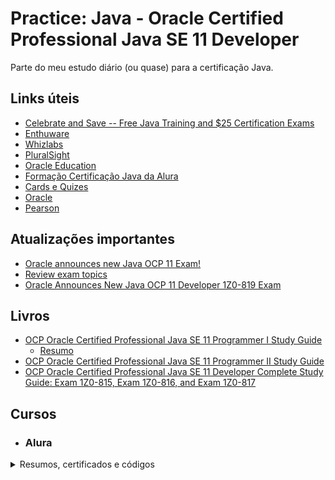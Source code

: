 # Practice: Java - Oracle Certified Professional Java SE 11 Developer
Parte do meu estudo diário (ou quase) para a certificação Java.

## Links úteis
- [Celebrate and Save -- Free Java Training and $25 Certification Exams](https://education.oracle.com/pt_BR/java-25th-anniversary-discount-redemption)
- [Enthuware](https://enthuware.com/java-certification-mock-exams/oracle-certified-associate/ocp-java-11-exam-i-1z0-815)
- [Whizlabs](https://www.whizlabs.com/ocpjd-java-se-11-programmer-i/)
- [PluralSight](https://www.pluralsight.com/search?q=Java%20SE%2011%20Developer%20Certification%201Z0-819&categories=course)
- [Oracle Education](https://education.oracle.com/learning-explorer)
- [Formação Certificação Java da Alura](https://cursos.alura.com.br/formacao-certificacao-java)
- [Cards e Quizes](http://app.efficientlearning.com/my-account)
- [Oracle](https://education.oracle.com/product/pexam_1Z0-819)
- [Pearson](https://home.pearsonvue.com/)

## Atualizações importantes
- [Oracle announces new Java OCP 11 Exam!](https://www.selikoff.net/2020/08/26/dont-panic-oracle-announces-new-java-ocp-11-exam/)
- [Review exam topics](https://education.oracle.com/product/pexam_1Z0-819#collapse2)
- [Oracle Announces New Java OCP 11 Developer 1Z0-819 Exam](https://www.whizlabs.com/blog/oracle-announces-new-java-ocp-11-developer-1z0-819-exam/)

## Livros
- [OCP Oracle Certified Professional Java SE 11 Programmer I Study Guide](https://www.amazon.com.br/Oracle-Certified-Professional-Programmer-Study/dp/1119584701/ref=asc_df_1119584701/?tag=googleshopp00-20&linkCode=df0&hvadid=379726163686&hvpos=&hvnetw=g&hvrand=14143564571460691942&hvpone=&hvptwo=&hvqmt=&hvdev=c&hvdvcmdl=&hvlocint=&hvlocphy=1001773&hvtargid=pla-844213731096&psc=1)
  - [Resumo](https://www.notion.so/Oracle-Certified-Professional-Java-SE-11-Programmer-I-c005b837bf774828b4f65c031872600c)
- [OCP Oracle Certified Professional Java SE 11 Programmer II Study Guide](https://www.amazon.com.br/Oracle-Certified-Professional-Programmer-Study/dp/1119617626)
- [OCP Oracle Certified Professional Java SE 11 Developer Complete Study Guide: Exam 1Z0-815, Exam 1Z0-816, and Exam 1Z0-817](https://www.amazon.com.br/Oracle-Certified-Professional-Developer-Complete/dp/1119619130)

## Cursos

- <h3>Alura</h3>
<details>

<summary>Resumos, certificados e códigos</summary>
<br/>
<details>
    <summary><b>Certificação Java SE 7 Programmer I: O básico de Java</b></summary>

- [Certificado](https://cursos.alura.com.br/certificate/065f12d3-cb19-4a4c-b60e-94a07bdfd5be)
- [Aula](https://cursos.alura.com.br/course/certificacao-java-basico)
  - 1: [Resumo](https://github.com/hopesoh/practice-java-ocp11/blob/master/certification/course1/section1/section-1.md) | [Código](https://github.com/hopesoh/practice-java-ocp11/blob/master/certification/course1/section1/)
  - 2: [Resumo](https://github.com/hopesoh/practice-java-ocp11/blob/master/certification/course1/section2/section-2.md) | [Código](https://github.com/hopesoh/practice-java-ocp11/blob/master/certification/course1/section2/)
  - 3: [Resumo](https://github.com/hopesoh/practice-java-ocp11/blob/master/certification/course1/section3/section-3.md) | [Código](https://github.com/hopesoh/practice-java-ocp11/blob/master/certification/course1/section3/)
  - 4: [Resumo](https://github.com/hopesoh/practice-java-ocp11/blob/master/certification/course1/section4/section-4.md) | [Código](https://github.com/hopesoh/practice-java-ocp11/blob/master/certification/course1/section4/)
</details>

<details>
  <summary><b>Certificação Java SE 7 Programmer I: Tipos de Dados</b></summary>

- [Certificado](https://cursos.alura.com.br/certificate/1799046c-3523-462c-8909-d9b08227089b)
- [Aulas](https://cursos.alura.com.br/course/certificacao-java-tipos-de-dados)
  - 1: [Resumo](https://github.com/hopesoh/practice-java-ocp11/blob/master/certification/course2/section1/section-1.md) | [Código](https://github.com/hopesoh/practice-java-ocp11/blob/master/certification/course2/section1/)
  - 2: [Resumo](https://github.com/hopesoh/practice-java-ocp11/blob/master/certification/course2/section2/section-2.md) | [Código](https://github.com/hopesoh/practice-java-ocp11/blob/master/certification/course2/section2/)
  - 3: [Resumo](https://github.com/hopesoh/practice-java-ocp11/blob/master/certification/course2/section3/section-3.md) | [Código](https://github.com/hopesoh/practice-java-ocp11/blob/master/certification/course2/section3/)
  - 4: [Resumo](https://github.com/hopesoh/practice-java-ocp11/blob/master/certification/course2/section4/section-4.md) | [Código](https://github.com/hopesoh/practice-java-ocp11/blob/master/certification/course2/section4/)
  - 5: [Resumo](https://github.com/hopesoh/practice-java-ocp11/blob/master/certification/course2/section5/section-5.md) | [Código](https://github.com/hopesoh/practice-java-ocp11/blob/master/certification/course2/section5/)
  - 6: [Resumo](https://github.com/hopesoh/practice-java-ocp11/blob/master/certification/course2/section6/section-6.md) | [Código](https://github.com/hopesoh/practice-java-ocp11/blob/master/certification/course2/section6/)
  - 7: [Resumo](https://github.com/hopesoh/practice-java-ocp11/blob/master/certification/course2/section7/section-7.md) | [Código](https://github.com/hopesoh/practice-java-ocp11/blob/master/certification/course2/section7/)
</details>

<details>
  <summary><b>Certificação Java SE 7 Programmer I: Operadores</b></summary>

- [Certificado](https://cursos.alura.com.br/certificate/7669df4f-6ed5-4bbb-be93-b3166341ee1a)
- [Aulas](https://cursos.alura.com.br/course/certificacao-java-operadores-decisao)
  - 1: [Resumo](https://github.com/hopesoh/practice-java-ocp11/blob/master/certification/course3/section1/section-1.md) | [Código](https://github.com/hopesoh/practice-java-ocp11/blob/master/certification/course3/section1/)
  - 2: [Resumo](https://github.com/hopesoh/practice-java-ocp11/blob/master/certification/course3/section2/section-2.md) | [Código](https://github.com/hopesoh/practice-java-ocp11/blob/master/certification/course3/section2/)
  - 3: [Resumo](https://github.com/hopesoh/practice-java-ocp11/blob/master/certification/course3/section3/section-3.md) | [Código](https://github.com/hopesoh/practice-java-ocp11/blob/master/certification/course3/section3/)
  - 4: [Resumo](https://github.com/hopesoh/practice-java-ocp11/blob/master/certification/course3/section4/section-4.md) | [Código](https://github.com/hopesoh/practice-java-ocp11/blob/master/certification/course3/section4/)
  - 5: [Resumo](https://github.com/hopesoh/practice-java-ocp11/blob/master/certification/course3/section5/section-5.md) | [Código](https://github.com/hopesoh/practice-java-ocp11/blob/master/certification/course3/section5/)
  - 6: [Resumo](https://github.com/hopesoh/practice-java-ocp11/blob/master/certification/course3/section6/section-6.md) | [Código](https://github.com/hopesoh/practice-java-ocp11/blob/master/certification/course3/section6/)
  - 7: [Resumo](https://github.com/hopesoh/practice-java-ocp11/blob/master/certification/course3/section7/section-7.md) | [Código](https://github.com/hopesoh/practice-java-ocp11/blob/master/certification/course3/section7/) **(14/20)**
  - 12: [Resumo](https://github.com/hopesoh/practice-java-ocp11/blob/master/certification/course3/section12/section-12.md) | [Código](https://github.com/hopesoh/practice-java-ocp11/blob/master/certification/course3/section12/) **(3/5)**
  - 13: [Resumo](https://github.com/hopesoh/practice-java-ocp11/blob/master/certification/course3/section13/section-13.md) | [Código](https://github.com/hopesoh/practice-java-ocp11/blob/master/certification/course3/section13/) **(6/6)**
</details>

<details>
  <summary><b>Certificação Java SE 7 Programmer I: Laços</b></summary>

- [Certificado](https://cursos.alura.com.br/certificate/e297db76-f036-42a0-bda1-a8f2a4c960b4)
- [Aulas](https://cursos.alura.com.br/course/certificacao-java-loops)
  - 1: [Resumo](https://github.com/hopesoh/practice-java-ocp11/blob/master/certification/course4/section1/section-1.md) | [Código](https://github.com/hopesoh/practice-java-ocp11/blob/master/certification/course4/section1/) **(1/2)**
  - 2: [Resumo](https://github.com/hopesoh/practice-java-ocp11/blob/master/certification/course4/section2/section-2.md) | [Código](https://github.com/hopesoh/practice-java-ocp11/blob/master/certification/course4/section2/) **(4/6)**
  - 3: [Resumo](https://github.com/hopesoh/practice-java-ocp11/blob/master/certification/course4/section3/section-3.md) | [Código](https://github.com/hopesoh/practice-java-ocp11/blob/master/certification/course4/section3/) **(4/5)**
  - 4: [Resumo](https://github.com/hopesoh/practice-java-ocp11/blob/master/certification/course4/section4/section-4.md) | [Código](https://github.com/hopesoh/practice-java-ocp11/blob/master/certification/course4/section4/) **(5/5)**
  - 5: [Resumo](https://github.com/hopesoh/practice-java-ocp11/blob/master/certification/course4/section5/section-5.md) | [Código](https://github.com/hopesoh/practice-java-ocp11/blob/master/certification/course4/section5/) **(3/3)**
</details>

<details>
  <summary><b>Certificação Java SE 7 Programmer I: Criando e usando Arrays</b></summary>

- [Certificado](https://cursos.alura.com.br/certificate/5a31b0f2-fd1e-44de-a601-f40c441445f6)
- [Aulas](https://cursos.alura.com.br/course/certificacao-java-usando-arrays)
  - 1: [Resumo](https://github.com/hopesoh/practice-java-ocp11/blob/master/certification/course5/section1/section-1.md) | [Código](https://github.com/hopesoh/practice-java-ocp11/blob/master/certification/course5/section1/)
  - 2: [Resumo](https://github.com/hopesoh/practice-java-ocp11/blob/master/certification/course5/section2/section-2.md) | [Código](https://github.com/hopesoh/practice-java-ocp11/blob/master/certification/course5/section2/) **(3/8)**
  - 3: [Resumo](https://github.com/hopesoh/practice-java-ocp11/blob/master/certification/course5/section3/section-3.md) | [Código](https://github.com/hopesoh/practice-java-ocp11/blob/master/certification/course5/section3/) **(2/4)**
  - 4: [Resumo](https://github.com/hopesoh/practice-java-ocp11/blob/master/certification/course5/section4/section-4.md) | [Código](https://github.com/hopesoh/practice-java-ocp11/blob/master/certification/course5/section4/)
  - 5: [Resumo](https://github.com/hopesoh/practice-java-ocp11/blob/master/certification/course5/section5/section-5.md) | [Código](https://github.com/hopesoh/practice-java-ocp11/blob/master/certification/course5/section5/) **(6/9)**
</details>

<details>
  <summary><b>Java Collections: Dominando Listas, Sets e Mapas</b></summary>

- [Certificado](https://cursos.alura.com.br/certificate/36a8640b-0b81-4d35-a4dc-b2db0fbe417d)
- [Aulas](https://cursos.alura.com.br/course/java-collections)
  - [Código](https://github.com/hopesoh/practice-java-ocp11/blob/master/certification/course6/)
</details>

<details>
  <summary><b>Java moderno: Tire proveito dos novos recursos do Java 8</b></summary>

- [Certificado](https://cursos.alura.com.br/certificate/7bd224e2-7cc1-4128-84af-87ea98a04725)
- [Aulas](https://cursos.alura.com.br/course/java8-lambdas)
  - [Código](https://github.com/hopesoh/practice-java-ocp11/blob/master/certification/course7/)
</details>

<details>
  <summary><b>Certificação Java SE 7 Programmer I: Métodos e encapsulamento</b></summary>

- [Aulas](https://cursos.alura.com.br/course/certificacao-java-metodos-encapsulamento)
  - 1: [Resumo](https://github.com/hopesoh/practice-java-ocp11/blob/master/certification/course8/section1/section-1.md) | [Código](https://github.com/hopesoh/practice-java-ocp11/blob/master/certification/course8/section1/) **(2/4)**
  - 2: [Resumo](https://github.com/hopesoh/practice-java-ocp11/blob/master/certification/course8/section2/section-2.md) | [Código](https://github.com/hopesoh/practice-java-ocp11/blob/master/certification/course8/section2/) **(3/5)**
</details>

</details>